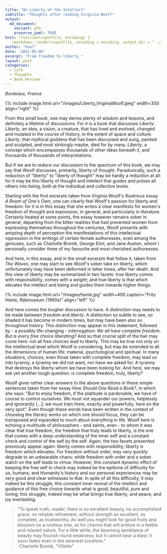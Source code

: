 ```yaml
---
title: "On Liberty of the Intellect"
subtitle: "Thoughts after reading Virginia Woolf"
output:
  md_document:
    variant: gfm
    preserve_yaml: TRUE
knit: (function(inputFile, encoding) {
   rmarkdown::render(inputFile, encoding = encoding, output_dir = "../_posts") })
author: "Paul"
date: '2021-05-09'
excerpt: "From freedom to liberty."
layout: post
categories:
  - Life
  - Thoughts
  - Book Reviews
---
```


*Bordeaux, France*

{% include image.html url="/images/Liberty_VirginiaWoolf.jpeg" width=300 align="right" %}

From this small book, one may derive plenty of wisdom and lessons, and definitely a lifetime of discussions. For it is a book that discusses *Liberty*. *Liberty*, an idea, a vision, a creature, that has lived and evolved, changed and mutated  in the course of history, in the extent of space and culture. *Liberty*, that mythical goddess that has been discussed and sung, painted and sculpted, and most strikingly maybe, died for by many. *Liberty*, a concept which encompasses thousands of other ideas beneath it, and thousands of thousands of interpretations. 

But if we are to reduce our discussion to the spectrum of this book, we may say that Woolf discusses, primarily, liberty of thought. Paradoxically, such a reduction of "liberty" to "liberty of thought" may be hardly a reduction at all: for it may be this liberty of thought and intellect that guides and pulses all others into being, both at the individual and collective levels. 

Starting with the first excerpts taken from Virginia Woolf's illustrious essay *A Room of One's Own*, one can clearly feel Woolf's passion for liberty and freedom: for it is in this essay that she writes a clear manifesto for women's freedom of thought and expression, in general, and particularly in literature. Certainly heated at some points, the essay however remains sober in general, departing from the bitter realities that had prevented women from expressing themselves throughout the centuries, Woolf presents with amazing depth of perception the manifestations of this intellectual oppression in the writings of certain female authoresses, even among the geniuses, such as Charlotte Brontë, George Eliot, and Jane Austen, whom I personally consider three of my favourite and most cherished authoresses. 

And here, in this essay, and in the small excerpts that follow it, taken from *The Waves*, one may start to see Woolf's sober take on liberty, which unfortunately may have been deformed in latter times, after her death. And this view of liberty may be summarised in two facets: true liberty comes with responsibility, comes with a *weight*; and true liberty is that which elevates the intellect and being and guides them towards higher things. 

{% include image.html url="/images/henle.jpg" width=400 caption="Fritz Henle, Rijkmuseum (1960s)"  align="left" %}

And here comes the tougher discussion to have. A distinction may needs to be made between *freedom* and *liberty*. A distinction so subtle to see, so shaded it has become in modern times, but may have been also so throughout history. This distinction may appear in this statement, followed by - a possibly life-changing - interrogation: *We all have complete freedom. But is every free choice liberating?* And so that crucial split of the hair may come here: not all free choices lead to liberty. This may be true not only on the intellectual level which Woolf is considering, but may be extended to all the dimensions of human life: material, psychological and spiritual. In many situations, choices, even those taken with complete freedom, may lead us into tyranny, a tyranny we did not want, nor have we asked for. A tyranny that destroys the liberty whom we have been looking for. And here, we may ask yet another tough question: is complete freedom, truly, liberty? 

Woolf gives rather clear answers to the above questions in these simple sentences taken from her essay *How Should One Read a Book?*, in which she says: "But to enjoy freedom, if the platitude is pardonable, we have of course to control ourselves. We must not squander our powers, helplessly and ignorantly [...];  we must train them, exactly and powerfully, here on the very spot". Even though these words have been written in the context of choosing the literary works on which one should focus, they can be transposed and expanded to much about everything in life. Woolf here is echoing a multitude of philosophers - and saints, even - to whom it was clear that true freedom, the freedom that truly leads to liberty, is the one that comes with a deep understanding of the inner self and a constant check and control of the self by the self. Again, the two facets presented previously appear again: liberty comes with responsibility; liberty is freedom which elevates. For freedom without order, may very quickly degrade to an unbearable chaos; while freedom with order and a sober watch on the self leads to virtue. However, this constant dynamic effort of keeping the free self in check may indeed be the epitome of difficulty for us, humans; and Humanity's history and our personal experiences may be very good and clear witnesses to that. In spite of all this difficulty, it may indeed be this struggle, this constant inner revival of the intellect and guidance of this free choice towards what is good, beautiful, pure and loving; this struggle, indeed may be what brings true liberty, and peace, and joy everlasting.  


> "To speak truth, reader, there is no excellent beauty, no accomplished grace, no reliable refinement, without  strength as excellent, as complete, as trustworthy. As well you might look for good fruits and blossom on a rootless tree, as for charms that will endure in a feeble and relaxed nature. For a little while, the blooming semblance of beauty may flourish round weakness; but it cannot bear a blast: it soon fades even in the serenest sunshine."  
-Charlotte Brontë, "Villette"
